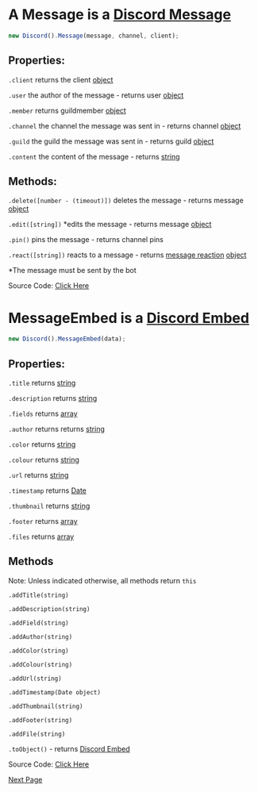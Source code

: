 # A Message is a [Discord Message](https://discord.com/developers/docs/resources/channel#message-object)

```js
new Discord().Message(message, channel, client);
```

## Properties:

`.client` returns the client [object](https://javascript.info/object)

`.user` the author of the message - returns user [object](https://javascript.info/object)

`.member` returns guildmember [object](https://javascript.info/object)

`.channel` the channel the message was sent in - returns channel [object](https://javascript.info/object)

`.guild` the guild the message was sent in - returns guild [object](https://javascript.info/object)

`.content` the content of the message - returns [string](https://javascript.info/types#string)

## Methods:

`.delete([number - (timeout)])` deletes the message - returns message [object](https://javascript.info/object)

`.edit([string])` \*edits the message - returns message [object](https://javascript.info/object)

`.pin()` pins the message - returns channel pins

`.react([string])` reacts to a message - returns [message reaction](https://github.com/discordjslib/discordjslib/blob/main/Documentation/Classes/Reaction.md) [object](https://javascript.info/object)

\*The message must be sent by the bot

Source Code: [Click Here](https://github.com/discordjslib/discordjslib/blob/main/lib/Classes/Messages/Message.js)

# MessageEmbed is a [Discord Embed](https://discord.com/developers/docs/resources/channel#embed-object)

```js
new Discord().MessageEmbed(data);
```

## Properties:

`.title` returns [string](https://javascript.info/types#string)

`.description` returns [string](https://javascript.info/types#string)

`.fields` returns [array](https://javascript.info/array)

`.author` returns returns [string](https://javascript.info/types#string)

`.color` returns [string](https://javascript.info/types#string)

`.colour` returns [string](https://javascript.info/types#string)

`.url` returns [string](https://javascript.info/types#string)

`.timestamp` returns [Date](https://javascript.info/date)

`.thumbnail` returns [string](https://javascript.info/types#string)

`.footer` returns [array](https://javascript.info/array)

`.files` returns [array](https://javascript.info/array)

## Methods

Note: Unless indicated otherwise, all methods return `this`

`.addTitle(string)`

`.addDescription(string)`

`.addField(string)`

`.addAuthor(string)`

`.addColor(string)`

`.addColour(string)`

`.addUrl(string)`

`.addTimestamp(Date object)`

`.addThumbnail(string)`

`.addFooter(string)`

`.addFile(string)`

`.toObject()` - returns [Discord Embed](https://discord.com/developers/docs/resources/channel#embed-object)

Source Code: [Click Here](https://github.com/discordjslib/discordjslib/tree/main/lib/Classes/Message/MessageEmbed.js)

[Next Page](https://github.com/discordjslib/discordjslib/blob/main/Documentation/Classes/Reaction.md)
